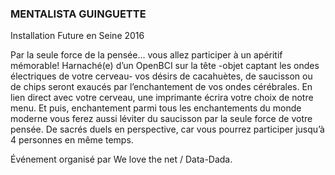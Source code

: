 ### MENTALISTA GUINGUETTE
Installation Future en Seine 2016

Par la seule force de la pensée… vous allez participer à un apéritif mémorable!
Harnaché(e) d’un OpenBCI sur la tête -objet captant les ondes électriques de votre cerveau- vos désirs de cacahuètes, de saucisson ou de chips seront exaucés par l’enchantement de vos ondes cérébrales. En lien direct avec votre cerveau, une imprimante écrira votre choix de notre menu. Et puis, enchantement parmi tous les enchantements du monde moderne vous ferez aussi léviter du saucisson par la seule force de votre pensée.
De sacrés duels en perspective, car vous pourrez participer jusqu’à 4 personnes en même temps.

Événement organisé par We love the net / Data-Dada.
